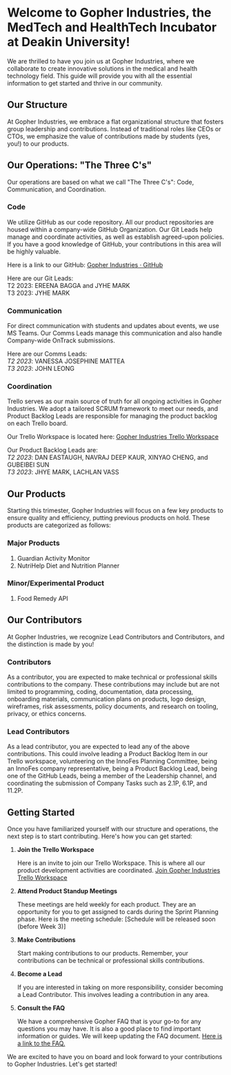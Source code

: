 # Welcome to Gopher Industries, the MedTech and HealthTech Incubator at Deakin University!

We are thrilled to have you join us at Gopher Industries, where we collaborate to create innovative solutions in the medical and health technology field. This guide will provide you with all the essential information to get started and thrive in our community.

## Our Structure

At Gopher Industries, we embrace a flat organizational structure that fosters group leadership and contributions. Instead of traditional roles like CEOs or CTOs, we emphasize the value of contributions made by students (yes, you!) to our products.

## Our Operations: "The Three C's"

Our operations are based on what we call "The Three C's": Code, Communication, and Coordination.

### Code

We utilize GitHub as our code repository. All our product repositories are housed within a company-wide GitHub Organization. Our Git Leads help manage and coordinate activities, as well as establish agreed-upon policies. If you have a good knowledge of GitHub, your contributions in this area will be highly valuable.

Here is a link to our GitHub: [Gopher Industries · GitHub](https://github.com/gopher-industries)

Here are our Git Leads:  
T2 2023: EREENA BAGGA and JYHE MARK  
T3 2023: JYHE MARK  

### Communication

For direct communication with students and updates about events, we use MS Teams. Our Comms Leads manage this communication and also handle Company-wide OnTrack submissions.

Here are our Comms Leads:  
*T2 2023*: VANESSA JOSEPHINE MATTEA  
*T3 2023*: JOHN LEONG  

### Coordination

Trello serves as our main source of truth for all ongoing activities in Gopher Industries. We adopt a tailored SCRUM framework to meet our needs, and Product Backlog Leads are responsible for managing the product backlog on each Trello board.

Our Trello Workspace is located here: [Gopher Industries Trello Workspace](https://trello.com/invite/gopherindustries3/ATTIfc98e6ebf94d61601f09d91a7ce2e06e82383EF8)

Our Product Backlog Leads are:  
*T2 2023*: DAN EASTAUGH, NAVRAJ DEEP KAUR, XINYAO CHENG, and GUBEIBEI SUN  
*T3 2023*: JHYE MARK, LACHLAN VASS  

## Our Products

Starting this trimester, Gopher Industries will focus on a few key products to ensure quality and efficiency, putting previous products on hold. These products are categorized as follows:

### Major Products

1. Guardian Activity Monitor
2. NutriHelp Diet and Nutrition Planner

### Minor/Experimental Product

1. Food Remedy API

## Our Contributors

At Gopher Industries, we recognize Lead Contributors and Contributors, and the distinction is made by you!

### Contributors

As a contributor, you are expected to make technical or professional skills contributions to the company. These contributions may include but are not limited to programming, coding, documentation, data processing, onboarding materials, communication plans on products, logo design, wireframes, risk assessments, policy documents, and research on tooling, privacy, or ethics concerns.

### Lead Contributors

As a lead contributor, you are expected to lead any of the above contributions. This could involve leading a Product Backlog Item in our Trello workspace, volunteering on the InnoFes Planning Committee, being an InnoFes company representative, being a Product Backlog Lead, being one of the GitHub Leads, being a member of the Leadership channel, and coordinating the submission of Company Tasks such as 2.1P, 6.1P, and 11.2P.

## Getting Started

Once you have familiarized yourself with our structure and operations, the next step is to start contributing. Here's how you can get started:

1. **Join the Trello Workspace**

    Here is an invite to join our Trello Workspace. This is where all our product development activities are coordinated. [Join Gopher Industries Trello Workspace](https://trello.com/invite/gopherindustries3/ATTIfc98e6ebf94d61601f09d91a7ce2e06e82383EF8)

2. **Attend Product Standup Meetings**

   These meetings are held weekly for each product. They are an opportunity for you to get assigned to cards during the Sprint Planning phase. Here is the meeting schedule: [Schedule will be released soon (before Week 3)]

3. **Make Contributions**

   Start making contributions to our products. Remember, your contributions can be technical or professional skills contributions.

4. **Become a Lead**

   If you are interested in taking on more responsibility, consider becoming a Lead Contributor. This involves leading a contribution in any area.

5. **Consult the FAQ**

   We have a comprehensive Gopher FAQ that is your go-to for any questions you may have. It is also a good place to find important information or guides. We will keep updating the FAQ document. [Here is a link to the FAQ.](https://github.com/Gopher-Industries/company-docs/blob/master/docs/frequently-asked-questions.md)

We are excited to have you on board and look forward to your contributions to Gopher Industries. Let's get started!
